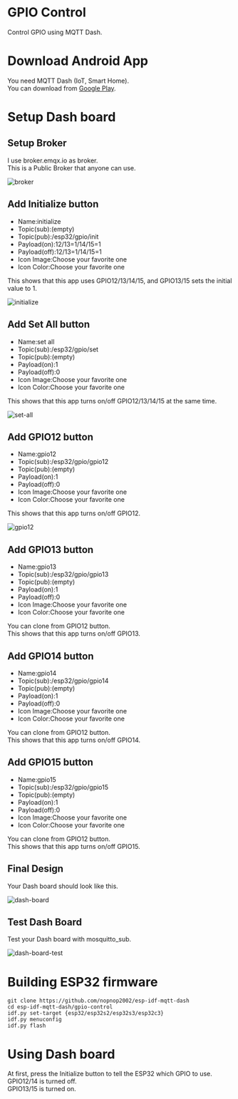 # GPIO Control   
Control GPIO using MQTT Dash.   

# Download Android App   
You need MQTT Dash (IoT, Smart Home).   
You can download from [Google Play](https://play.google.com/store/apps/details?id=net.routix.mqttdash&gl=US).   

# Setup Dash board   

## Setup Broker
I use broker.emqx.io as broker.   
This is a Public Broker that anyone can use.   

![broker](https://user-images.githubusercontent.com/6020549/187803785-c902efc2-b3ee-4db7-bcdc-0c46e144baf0.jpg)


## Add Initialize button   
- Name:initialize
- Topic(sub):(empty)
- Topic(pub):/esp32/gpio/init
- Payload(on):12/13=1/14/15=1
- Payload(off):12/13=1/14/15=1
- Icon Image:Choose your favorite one
- Icon Color:Choose your favorite one

This shows that this app uses GPIO12/13/14/15, and GPIO13/15 sets the initial value to 1.   

![initialize](https://user-images.githubusercontent.com/6020549/187803828-61d3cfb3-8bb5-4339-a5e9-4fb2d1a9b09a.jpg)


## Add Set All button   
- Name:set all
- Topic(sub):/esp32/gpio/set
- Topic(pub):(empty)
- Payload(on):1
- Payload(off):0
- Icon Image:Choose your favorite one
- Icon Color:Choose your favorite one

This shows that this app turns on/off GPIO12/13/14/15 at the same time.   

![set-all](https://user-images.githubusercontent.com/6020549/187803860-95e4113d-9449-4ee0-b844-f6db38f09216.jpg)


## Add GPIO12 button   
- Name:gpio12
- Topic(sub):/esp32/gpio/gpio12
- Topic(pub):(empty)
- Payload(on):1
- Payload(off):0
- Icon Image:Choose your favorite one
- Icon Color:Choose your favorite one

This shows that this app turns on/off GPIO12.   

![gpio12](https://user-images.githubusercontent.com/6020549/187803891-1d933778-78a9-40a7-8f52-55b714928843.jpg)


## Add GPIO13 button   
- Name:gpio13
- Topic(sub):/esp32/gpio/gpio13
- Topic(pub):(empty)
- Payload(on):1
- Payload(off):0
- Icon Image:Choose your favorite one
- Icon Color:Choose your favorite one

You can clone from GPIO12 button.   
This shows that this app turns on/off GPIO13.   

## Add GPIO14 button   
- Name:gpio14
- Topic(sub):/esp32/gpio/gpio14
- Topic(pub):(empty)
- Payload(on):1
- Payload(off):0
- Icon Image:Choose your favorite one
- Icon Color:Choose your favorite one

You can clone from GPIO12 button.   
This shows that this app turns on/off GPIO14.   

## Add GPIO15 button   
- Name:gpio15
- Topic(sub):/esp32/gpio/gpio15
- Topic(pub):(empty)
- Payload(on):1
- Payload(off):0
- Icon Image:Choose your favorite one
- Icon Color:Choose your favorite one

You can clone from GPIO12 button.   
This shows that this app turns on/off GPIO15.   


## Final Design   
Your Dash board should look like this.   

![dash-board](https://user-images.githubusercontent.com/6020549/187803926-3b8fe872-5be2-44a1-85d4-e56b8d553d3f.jpg)


## Test Dash Board   
Test your Dash board with mosquitto_sub.   

![dash-board-test](https://user-images.githubusercontent.com/6020549/187803951-91084534-5621-4952-b2e4-11f3e8cd2b1a.jpg)


# Building ESP32 firmware
```
git clone https://github.com/nopnop2002/esp-idf-mqtt-dash
cd esp-idf-mqtt-dash/gpio-control
idf.py set-target {esp32/esp32s2/esp32s3/esp32c3}
idf.py menuconfig
idf.py flash
```

# Using Dash board   
At first, press the Initialize button to tell the ESP32 which GPIO to use.   
GPIO12/14 is turned off.   
GPIO13/15 is turned on.   


